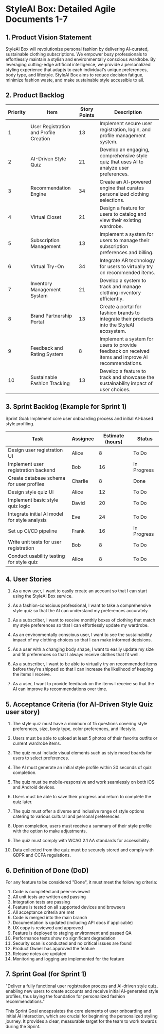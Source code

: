 # StyleAI Box: Detailed Agile Documents 1-7

## 1. Product Vision Statement

StyleAI Box will revolutionize personal fashion by delivering AI-curated, sustainable clothing subscriptions. We empower busy professionals to effortlessly maintain a stylish and environmentally conscious wardrobe. By leveraging cutting-edge artificial intelligence, we provide a personalized styling experience that adapts to each individual's unique preferences, body type, and lifestyle. StyleAI Box aims to reduce decision fatigue, minimize fashion waste, and make sustainable style accessible to all.

## 2. Product Backlog

Priority | Item | Story Points | Description
---------|------|--------------|------------
1 | User Registration and Profile Creation | 13 | Implement secure user registration, login, and profile management system.
2 | AI-Driven Style Quiz | 21 | Develop an engaging, comprehensive style quiz that uses AI to analyze user preferences.
3 | Recommendation Engine | 34 | Create an AI-powered engine that curates personalized clothing selections.
4 | Virtual Closet | 21 | Design a feature for users to catalog and view their existing wardrobe.
5 | Subscription Management | 13 | Implement a system for users to manage their subscription preferences and billing.
6 | Virtual Try-On | 34 | Integrate AR technology for users to virtually try on recommended items.
7 | Inventory Management System | 21 | Develop a system to track and manage clothing inventory efficiently.
8 | Brand Partnership Portal | 13 | Create a portal for fashion brands to integrate their products into the StyleAI ecosystem.
9 | Feedback and Rating System | 8 | Implement a system for users to provide feedback on received items and improve AI recommendations.
10 | Sustainable Fashion Tracking | 13 | Develop a feature to track and showcase the sustainability impact of user choices.

## 3. Sprint Backlog (Example for Sprint 1)

Sprint Goal: Implement core user onboarding process and initial AI-based style profiling.

Task | Assignee | Estimate (hours) | Status
-----|----------|------------------|-------
Design user registration UI | Alice | 8 | To Do
Implement user registration backend | Bob | 16 | In Progress
Create database schema for user profiles | Charlie | 8 | Done
Design style quiz UI | Alice | 12 | To Do
Implement basic style quiz logic | David | 20 | To Do
Integrate initial AI model for style analysis | Eve | 24 | To Do
Set up CI/CD pipeline | Frank | 16 | In Progress
Write unit tests for user registration | Bob | 8 | To Do
Conduct usability testing for style quiz | Alice | 8 | To Do

## 4. User Stories

1. As a new user, I want to easily create an account so that I can start using the StyleAI Box service.
   
2. As a fashion-conscious professional, I want to take a comprehensive style quiz so that the AI can understand my preferences accurately.
   
3. As a subscriber, I want to receive monthly boxes of clothing that match my style preferences so that I can effortlessly update my wardrobe.
   
4. As an environmentally conscious user, I want to see the sustainability impact of my clothing choices so that I can make informed decisions.
   
5. As a user with a changing body shape, I want to easily update my size and fit preferences so that I always receive clothes that fit well.
   
6. As a subscriber, I want to be able to virtually try on recommended items before they're shipped so that I can increase the likelihood of keeping the items I receive.
   
7. As a user, I want to provide feedback on the items I receive so that the AI can improve its recommendations over time.

## 5. Acceptance Criteria (for AI-Driven Style Quiz user story)

1. The style quiz must have a minimum of 15 questions covering style preferences, size, body type, color preferences, and lifestyle.
   
2. Users must be able to upload at least 5 photos of their favorite outfits or current wardrobe items.
   
3. The quiz must include visual elements such as style mood boards for users to select preferences.
   
4. The AI must generate an initial style profile within 30 seconds of quiz completion.
   
5. The quiz must be mobile-responsive and work seamlessly on both iOS and Android devices.
   
6. Users must be able to save their progress and return to complete the quiz later.
   
7. The quiz must offer a diverse and inclusive range of style options catering to various cultural and personal preferences.
   
8. Upon completion, users must receive a summary of their style profile with the option to make adjustments.
   
9. The quiz must comply with WCAG 2.1 AA standards for accessibility.
   
10. Data collected from the quiz must be securely stored and comply with GDPR and CCPA regulations.

## 6. Definition of Done (DoD)

For any feature to be considered "Done", it must meet the following criteria:

1. Code is completed and peer-reviewed
2. All unit tests are written and passing
3. Integration tests are passing
4. Feature is tested on all supported devices and browsers
5. All acceptance criteria are met
6. Code is merged into the main branch
7. Documentation is updated (including API docs if applicable)
8. UX copy is reviewed and approved
9. Feature is deployed to staging environment and passed QA
10. Performance tests show no significant degradation
11. Security scan is conducted and no critical issues are found
12. Product Owner has approved the feature
13. Release notes are updated
14. Monitoring and logging are implemented for the feature

## 7. Sprint Goal (for Sprint 1)

"Deliver a fully functional user registration process and AI-driven style quiz, enabling new users to create accounts and receive initial AI-generated style profiles, thus laying the foundation for personalized fashion recommendations."

This Sprint Goal encapsulates the core elements of user onboarding and initial AI interaction, which are crucial for beginning the personalized styling journey. It provides a clear, measurable target for the team to work towards during the Sprint.


